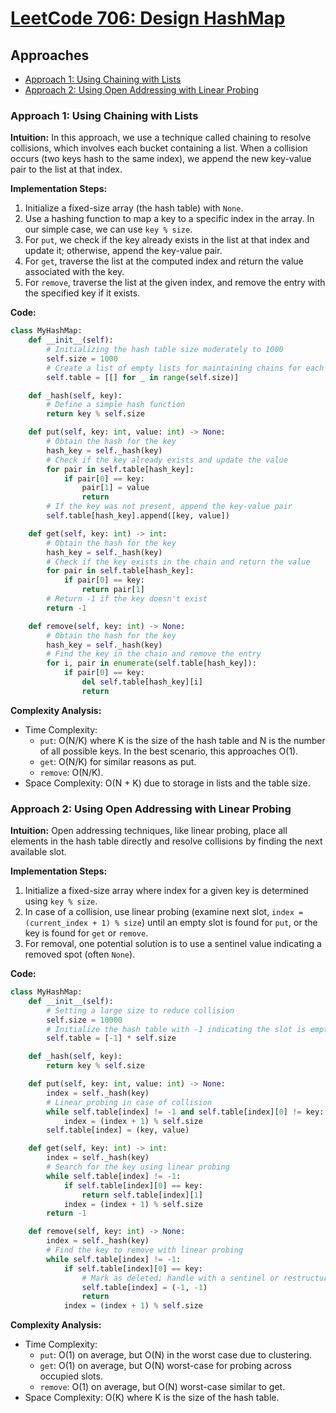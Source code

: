 # [LeetCode 706: Design HashMap](https://leetcode.com/problems/design-hashmap/)

## Approaches
- [Approach 1: Using Chaining with Lists](#approach-1-using-chaining-with-lists)
- [Approach 2: Using Open Addressing with Linear Probing](#approach-2-using-open-addressing-with-linear-probing)

### Approach 1: Using Chaining with Lists

**Intuition:**
In this approach, we use a technique called chaining to resolve collisions, which involves each bucket containing a list. When a collision occurs (two keys hash to the same index), we append the new key-value pair to the list at that index.

**Implementation Steps:**
1. Initialize a fixed-size array (the hash table) with `None`.
2. Use a hashing function to map a key to a specific index in the array. In our simple case, we can use `key % size`.
3. For `put`, we check if the key already exists in the list at that index and update it; otherwise, append the key-value pair.
4. For `get`, traverse the list at the computed index and return the value associated with the key.
5. For `remove`, traverse the list at the given index, and remove the entry with the specified key if it exists.

**Code:**
```python
class MyHashMap:
    def __init__(self):
        # Initializing the hash table size moderately to 1000
        self.size = 1000
        # Create a list of empty lists for maintaining chains for each index
        self.table = [[] for _ in range(self.size)]

    def _hash(self, key):
        # Define a simple hash function
        return key % self.size

    def put(self, key: int, value: int) -> None:
        # Obtain the hash for the key
        hash_key = self._hash(key)
        # Check if the key already exists and update the value
        for pair in self.table[hash_key]:
            if pair[0] == key:
                pair[1] = value
                return
        # If the key was not present, append the key-value pair
        self.table[hash_key].append([key, value])

    def get(self, key: int) -> int:
        # Obtain the hash for the key
        hash_key = self._hash(key)
        # Check if the key exists in the chain and return the value
        for pair in self.table[hash_key]:
            if pair[0] == key:
                return pair[1]
        # Return -1 if the key doesn't exist
        return -1

    def remove(self, key: int) -> None:
        # Obtain the hash for the key
        hash_key = self._hash(key)
        # Find the key in the chain and remove the entry
        for i, pair in enumerate(self.table[hash_key]):
            if pair[0] == key:
                del self.table[hash_key][i]
                return
```

**Complexity Analysis:**
- Time Complexity: 
  - `put`: O(N/K) where K is the size of the hash table and N is the number of all possible keys. In the best scenario, this approaches O(1).
  - `get`: O(N/K) for similar reasons as put.
  - `remove`: O(N/K).
- Space Complexity: O(N + K) due to storage in lists and the table size.

### Approach 2: Using Open Addressing with Linear Probing

**Intuition:**
Open addressing techniques, like linear probing, place all elements in the hash table directly and resolve collisions by finding the next available slot.

**Implementation Steps:**
1. Initialize a fixed-size array where index for a given key is determined using `key % size`.
2. In case of a collision, use linear probing (examine next slot, `index = (current_index + 1) % size`) until an empty slot is found for `put`, or the key is found for `get` or `remove`.
3. For removal, one potential solution is to use a sentinel value indicating a removed spot (often `None`).

**Code:**
```python
class MyHashMap:
    def __init__(self):
        # Setting a large size to reduce collision
        self.size = 10000
        # Initialize the hash table with -1 indicating the slot is empty
        self.table = [-1] * self.size

    def _hash(self, key):
        return key % self.size

    def put(self, key: int, value: int) -> None:
        index = self._hash(key)
        # Linear probing in case of collision
        while self.table[index] != -1 and self.table[index][0] != key:
            index = (index + 1) % self.size
        self.table[index] = (key, value)

    def get(self, key: int) -> int:
        index = self._hash(key)
        # Search for the key using linear probing
        while self.table[index] != -1:
            if self.table[index][0] == key:
                return self.table[index][1]
            index = (index + 1) % self.size
        return -1

    def remove(self, key: int) -> None:
        index = self._hash(key)
        # Find the key to remove with linear probing
        while self.table[index] != -1:
            if self.table[index][0] == key:
                # Mark as deleted; handle with a sentinel or restructuring
                self.table[index] = (-1, -1)
                return
            index = (index + 1) % self.size
```

**Complexity Analysis:**
- Time Complexity: 
  - `put`: O(1) on average, but O(N) in the worst case due to clustering.
  - `get`: O(1) on average, but O(N) worst-case for probing across occupied slots.
  - `remove`: O(1) on average, but O(N) worst-case similar to get.
- Space Complexity: O(K) where K is the size of the hash table.

